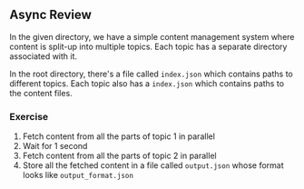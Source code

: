 ## Async Review

In the given directory, we have a simple content management system where content is split-up into multiple topics. Each topic has a separate directory associated with it.

In the root directory, there's a file called `index.json` which contains paths to different topics. Each topic also has a `index.json` which contains paths to the content files.

### Exercise

1. Fetch content from all the parts of topic 1 in parallel
2. Wait for 1 second
3. Fetch content from all the parts of topic 2 in parallel
4. Store all the fetched content in a file called `output.json` whose format looks like `output_format.json`
